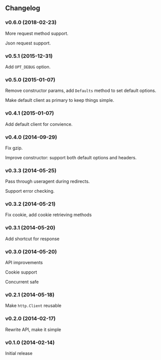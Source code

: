 ## Changelog

### v0.6.0 (2018-02-23)

More request method support.

Json request support.

### v0.5.1 (2015-12-31)

Add `OPT_DEBUG` option.

### v0.5.0 (2015-01-07)

Remove constructor params, add `Defaults` method to set default options.

Make default client as primary to keep things simple.

### v0.4.1 (2015-01-07)

Add default client for convience.

### v0.4.0 (2014-09-29)

Fix gzip.

Improve constructor: support both default options and headers. 

### v0.3.3 (2014-05-25)

Pass through useragent during redirects.

Support error checking.

### v0.3.2 (2014-05-21)

Fix cookie, add cookie retrieving methods

### v0.3.1 (2014-05-20)

Add shortcut for response

### v0.3.0 (2014-05-20)

API improvements

Cookie support

Concurrent safe

### v0.2.1 (2014-05-18)

Make `http.Client` reusable

### v0.2.0 (2014-02-17)

Rewrite API, make it simple

### v0.1.0 (2014-02-14)

Initial release